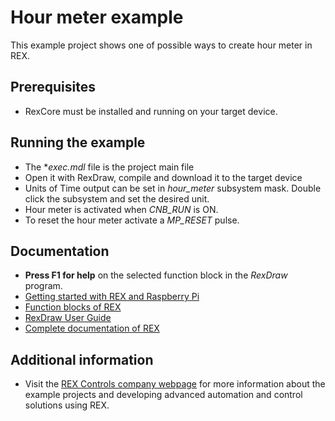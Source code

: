 ﻿Hour meter example
==================

This example project shows one of possible ways to create hour meter in REX.

## Prerequisites ##
- RexCore must be installed and running on your target device.

## Running the example ##
- The **exec.mdl* file is the project main file
- Open it with RexDraw, compile and download it to the target device
- Units of Time output can be set in *hour_meter* subsystem mask. Double click the subsystem and set the desired unit.
- Hour meter is activated when *CNB_RUN* is ON.
- To reset the hour meter activate a *MP_RESET* pulse.

## Documentation ##

- **Press F1 for help** on the selected function block in the *RexDraw* program.
- [Getting started with REX and Raspberry Pi](https://www.rexcontrols.com/media/2.50.5/doc/ENGLISH/MANUALS/RexGettingStarted/RexGettingStarted_RasPi_ENG.html)
- [Function blocks of REX](https://www.rexcontrols.com/media/2.50.5/doc/ENGLISH/MANUALS/BRef/BRef_ENG.html)
- [RexDraw User Guide](https://www.rexcontrols.com/media/2.50.5/doc/ENGLISH/MANUALS/RexDraw/RexDraw_ENG.html)
- [Complete documentation of REX](http://www.rexcontrols.com/documentation-and-support)

## Additional information ##

- Visit the [REX Controls company webpage](http://www.rexcontrols.com) 
for more information about the example projects and developing advanced 
automation and control solutions using REX.
